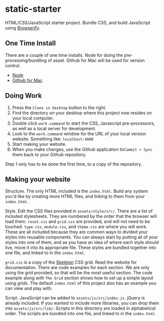 static-starter
===========

HTML/CSS/JavaScript starter project. Bundle CSS, and build JavaScript using [Browserify](http://browserify.org/).

## One Time Install

There are a couple of one time installs. Node for doing the pre-processing/bundling of asset. Github for Mac will be used for version control.

- [Node](http://nodejs.org/download/)
- [Github for Mac](https://mac.github.com)


## Doing Work

1. Press the `Clone in Desktop` button to the right.
2. Find the directory on your desktop where this project now resides on your local computer.
3. Double click `work.command` to start the CSS, Javascript pre-processors, as well as a local server for development.
4. Look to the `work.command` window for the URL of your local version website. Something like: `localhost:4000`
5. Start making your website.
6. When you make changes, use the Github application to`Commit + Sync` them back to your Github repository.

Step 1 only has to be done the first time, to a copy of the repository.


## Making your website

Structure. The only HTML included is the `index.html`. Build any system you'd like by creating more HTML files, and linking to them from your `index.html`.

Style. Edit the CSS files provided in `assets/style/src/`. There are a list of included stylesheets. They are numbered by the order that the browser will load them. `reset.css` and `grid.css` are provided, and will not need to be touched.  `type.css`, `module.css`, and `theme.css` are where you will work. These are all included because they are common ways to divided your styles into reusable components. You can always start by putting all of your styles into one of them, and as you have an idea of where each style should live, move it into its appropriate file. These styles are bundled together into one file, and linked to in the `index.html`.

`grid.css` is a copy of the [Skeleton](http://www.getskeleton.com) CSS grid. Read the website for documentation. There are code examples for each section. We are only using the grid provided, so that will be the most useful section. The code example along with `The Grid` section shows how to set up a simple layout using grids. The default `index.html` of this project also has an example you can view and play with.

Script. JavaScript can be added to `assets/js/src/index.js`. jQuery is already included. If you wanted to include more libraries, you can drop them into `assets/js/src/lib/`. Scripts in this directory are loaded in alphabetical order. The scripts are bundled into one file, and linked to in the `index.html`.